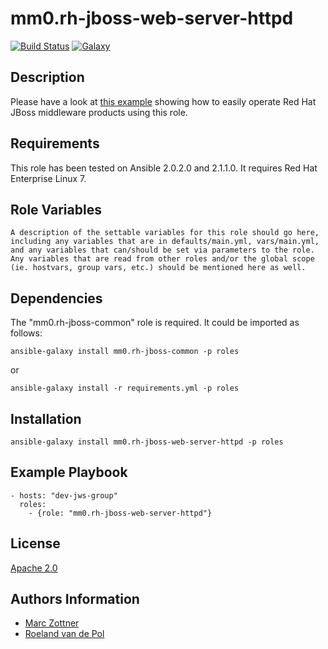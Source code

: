 mm0.rh-jboss-web-server-httpd
=======

[![Build Status](https://travis-ci.org/mm0/ansible-role-redhat-jboss-web-server-httpd.svg?branch=master)](https://travis-ci.org/mm0/ansible-role-redhat-jboss-web-server-httpd) [![Galaxy](https://img.shields.io/badge/galaxy-mm0.rh--jboss--web--server--httpd-blue.svg?style=flat)](https://galaxy.ansible.com/mm0/rh-jboss-web-server-httpd)

Description
-----------

Please have a look at [this example](https://github.com/Maarc/ansible_middleware_soe) showing how to easily operate Red Hat JBoss middleware products using this role.


Requirements
------------

This role has been tested on Ansible 2.0.2.0 and 2.1.1.0. It requires Red Hat Enterprise Linux 7.


Role Variables
--------------

    A description of the settable variables for this role should go here, including any variables that are in defaults/main.yml, vars/main.yml, and any variables that can/should be set via parameters to the role. Any variables that are read from other roles and/or the global scope (ie. hostvars, group vars, etc.) should be mentioned here as well.


Dependencies
------------

The "mm0.rh-jboss-common" role is required. It could be imported as follows:

    ansible-galaxy install mm0.rh-jboss-common -p roles

or

    ansible-galaxy install -r requirements.yml -p roles


Installation
------------

    ansible-galaxy install mm0.rh-jboss-web-server-httpd -p roles



Example Playbook
----------------

    - hosts: "dev-jws-group"
      roles:
        - {role: "mm0.rh-jboss-web-server-httpd"}


License
-------

[Apache 2.0](./LICENSE)


Authors Information
------------------

* [Marc Zottner](https://github.com/Maarc)
* [Roeland van de Pol](https://github.com/roelandpol)
